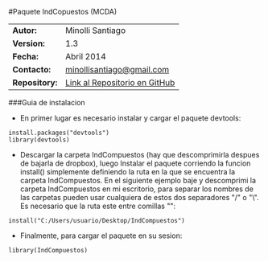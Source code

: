 #Paquete IndCopuestos (MCDA)

|                |                                                        |
|:---------------|:-------------------------------------------------------|
|**Autor:**      | Minolli Santiago
|**Version:**    | 1.3
|**Fecha:**      | Abril 2014
|**Contacto:**   | minollisantiago@gmail.com
|**Repository:** | [Link al Repositorio en GitHub](https://github.com/minollisantiago/IndCompuestos)

###Guia de instalacion

* En primer lugar es necesario instalar y cargar el paquete devtools:

```{r}
install.packages("devtools")
library(devtools)
```

* Descargar la carpeta IndCompuestos (hay que descomprimirla despues de bajarla de dropbox),
  luego Instalar el paquete corriendo la funcion install() simplemente definiendo la ruta en 
  la que se encuentra la carpeta IndCompuestos.
  En el siguiente ejemplo baje y descomprimi la carpeta IndCompuestos en mi escritorio, para 
  separar los nombres de las carpetas pueden usar cualquiera de estos dos separadores "/" o "\\".
  Es necesario que la ruta este entre comillas "":

```{r}
install("C:/Users/usuario/Desktop/IndCompuestos")
```

* Finalmente, para cargar el paquete en su sesion:

```{r}
library(IndCompuestos)
```


